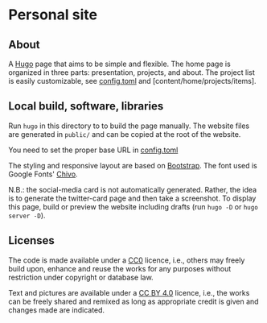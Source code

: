 # Personal site

## About

A [Hugo](https://gohugo.io) page that aims to be simple and flexible. The home page is organized in three parts: presentation, projects, and about. The project list is easily customizable, see [config.toml](config.toml) and [content/home/projects/items].

## Local build, software, libraries

Run `hugo` in this directory to to build the page manually. The website files are generated in `public/` and can be copied at the root of the website. 

You need to set the proper base URL in [config.toml](config.toml)

The styling and responsive layout are based on [Bootstrap](https://getbootstrap.com). The font used is Google Fonts' [Chivo](https://fonts.google.com/specimen/Chivo).

N.B.: the social-media card is not automatically generated. Rather, the idea is to generate the twitter-card page and then take a screenshot. To display this page, build or preview the website including drafts (run `hugo -D` or `hugo server -D`).

## Licenses

The code is made available under a [CC0](https://creativecommons.org/share-your-work/public-domain/cc0/) licence, i.e., others may freely build upon, enhance and reuse the works for any purposes without restriction under copyright or database law. 

Text and pictures are available under a [CC BY 4.0](https://creativecommons.org/licenses/by/4.0/) licence, i.e., the works can be freely shared and remixed as long as appropriate credit is given and changes made are indicated.